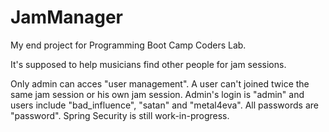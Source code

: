 # JamManager

My end project for Programming Boot Camp Coders Lab.

It's supposed to help musicians find other people for jam sessions.

Only admin can acces "user management". A user can't joined twice the same jam session or his own jam session.
Admin's login is "admin" and users include "bad_influence", "satan" and "metal4eva". All passwords are "password".
Spring Security is still work-in-progress.
